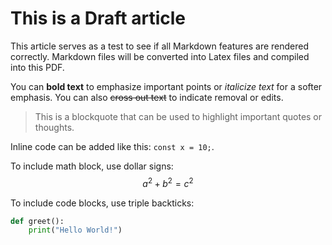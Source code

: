 # This is a Draft article

This article serves as a test to see if all Markdown features are rendered correctly. Markdown files will be converted into Latex files and compiled into this PDF.

You can **bold text** to emphasize important points or *italicize text* for a softer emphasis. You can also ~~cross out text~~ to indicate removal or edits.

> This is a
> blockquote that can be used to highlight important quotes or thoughts.

Inline code can be added like this: `const x = 10;`.

To include math block, use dollar signs: 
$$a^2 + b^2 = c^2$$

To include code blocks, use triple backticks:
```python
def greet():
    print("Hello World!")
```

